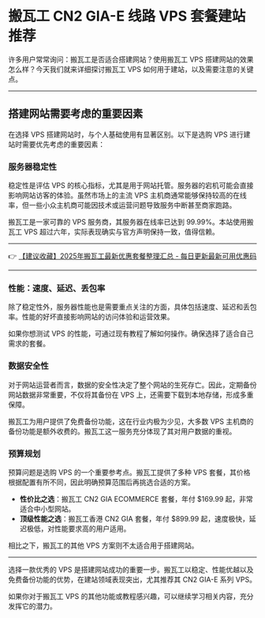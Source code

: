 # 搬瓦工 CN2 GIA-E 线路 VPS 套餐建站推荐

许多用户常常询问：搬瓦工是否适合搭建网站？使用搬瓦工 VPS 搭建网站的效果怎么样？今天我们就来详细探讨搬瓦工 VPS 如何用于建站，以及需要注意的关键点。

---

## 搭建网站需要考虑的重要因素

在选择 VPS 搭建网站时，与个人基础使用有显著区别。以下是选购 VPS 进行建站时需要优先考虑的重要因素：

### 服务器稳定性

稳定性是评估 VPS 的核心指标，尤其是用于网站托管。服务器的宕机可能会直接影响网站访客的体验。虽然市场上的主流 VPS 主机商通常能够保持较高的在线率，但一些小众主机商可能因技术或运营问题导致服务中断甚至商家跑路。

搬瓦工是一家可靠的 VPS 服务商，其服务器在线率已达到 99.99%。本站使用搬瓦工 VPS 超过六年，实际表现确实与官方声明保持一致，值得信赖。

---

👉 [【建议收藏】2025年搬瓦工最新优惠套餐整理汇总 - 每日更新最新可用优惠码](https://bit.ly/banwagon)

---

### 性能：速度、延迟、丢包率

除了稳定性外，服务器性能也是需要重点关注的方面，具体包括速度、延迟和丢包率。性能的好坏直接影响网站的访问体验和运营效果。

如果你想测试 VPS 的性能，可通过现有教程了解如何操作。确保选择了适合自己需求的套餐。

### 数据安全性

对于网站运营者而言，数据的安全性决定了整个网站的生死存亡。因此，定期备份网站数据非常重要，不仅将其备份在 VPS 上，还需要下载到本地存储，形成多重保障。

搬瓦工为用户提供了免费备份功能，这在行业内极为少见，大多数 VPS 主机商的备份功能是额外收费的。搬瓦工这一服务充分体现了其对用户数据的重视。

### 预算规划

预算问题是选购 VPS 的一个重要参考点。搬瓦工提供了多种 VPS 套餐，其价格根据配置有所不同，因此明确预算范围后再挑选合适的方案。

- **性价比之选**：搬瓦工 CN2 GIA ECOMMERCE 套餐，年付 $169.99 起，非常适合中小型网站。
- **顶级性能之选**：搬瓦工香港 CN2 GIA 套餐，年付 $899.99 起，速度极快，延迟极低，对性能要求高的用户适用。

相比之下，搬瓦工的其他 VPS 方案则不太适合用于搭建网站。

---

选择一款优秀的 VPS 是搭建网站成功的重要一步。搬瓦工以稳定、性能优越以及免费备份功能的优势，在建站领域表现突出，尤其推荐其 CN2 GIA-E 系列 VPS。

如果你对于搬瓦工 VPS 的其他功能或教程感兴趣，可以继续学习相关内容，充分发挥它的潜力。